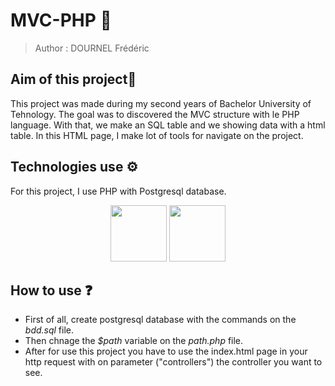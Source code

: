# MVC-PHP 🐘

> Author : DOURNEL Frédéric

## Aim of this project📍

This project was made during my second years of Bachelor University of Tehnology. The goal was to discovered the MVC structure with le PHP language. With that, we make an SQL table and we showing data with a html table. In this HTML page, I make lot of tools for navigate on the project.

## Technologies use ⚙️

For this project, I use PHP with Postgresql database.

<div align="center">
    <img src="https://cdn.jsdelivr.net/gh/devicons/devicon/icons/c/c-original.svg"  width="90"/>
    <img src="https://cdn.jsdelivr.net/gh/devicons/devicon/icons/postgresql/postgresql-original.svg" width="90"/>
</div>

## How to use ❓

- First of all, create postgresql database with the commands on the *bdd.sql* file.
- Then chnage the *$path* variable on the *path.php* file.
- After for use this project you have to use the index.html page in your http request with on parameter ("controllers") the controller you want to see.

